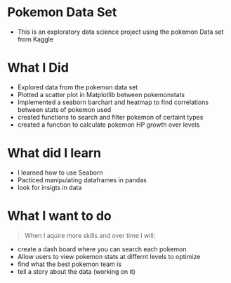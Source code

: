 # Pokemon Data Set 
* This is an exploratory data science project using the pokemon Data set from Kaggle 

# What I Did 
* Explored data from the pokemon data set 
* Plotted a scatter plot in Matplotlib between pokemonstats
* Implemented a seaborn barchart and heatmap to find correlations between stats of pokemon
used 
* created functions to search and filter pokemon of certaint types 
* created a function to calculate pokemon HP growth over levels

# What did I learn 
* I learned how to use Seaborn 
* Pacticed manipulating dataframes in pandas 
* look for insigts in data

# What I want to do
> When I aquire more skills and over time I will:

* create a dash board where you can search each pokemon 
* Allow users to view pokemon stats at differnt levels to optimize 
* find what the best pokemon team is 
* tell a story about the data (working on it)


